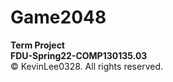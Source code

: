# Game2048
**Term Project**  
**FDU-Spring22-COMP130135.03**  
© KevinLee0328. All rights reserved.
